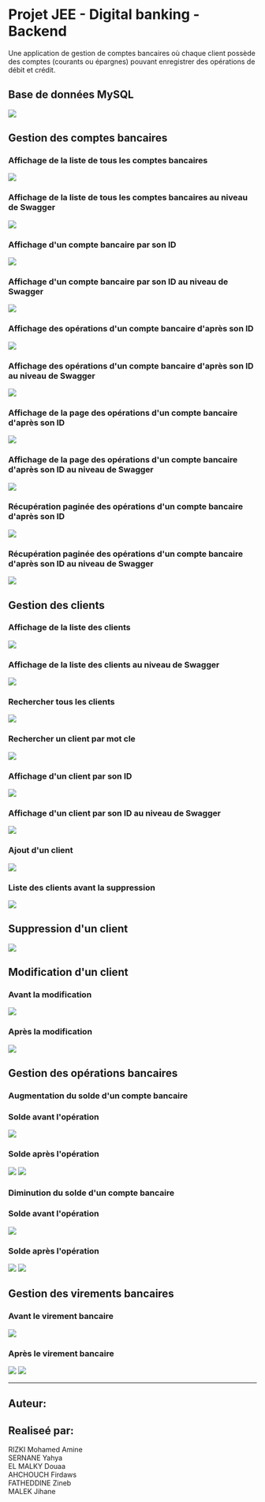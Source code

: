 <h1>Projet JEE - Digital banking - Backend</h1>
<p>Une application de gestion de comptes bancaires où chaque client possède des comptes (courants ou épargnes) pouvant enregistrer des opérations de débit et crédit.</p>

<h2>Base de données MySQL</h2>
<img src="captures/BaseDeDonneesMYSQL.jpg">

<h2>Gestion des comptes bancaires</h2>
<h3>Affichage de la liste de tous les comptes bancaires</h3>
<img src="captures/accounts.jpg">
<h3>Affichage de la liste de tous les comptes bancaires au niveau de Swagger</h3>
<img src="captures/accountsSwagger.jpg">
<h3>Affichage d'un compte bancaire par son ID</h3>
<img src="captures/accountId.jpg">
<h3>Affichage d'un compte bancaire par son ID au niveau de Swagger</h3>
<img src="captures/accountIdSwagger.jpg">
<h3>Affichage des opérations d'un compte bancaire d'après son ID</h3>
<img src="captures/accountIdOperations.jpg">
<h3>Affichage des opérations d'un compte bancaire d'après son ID au niveau de Swagger</h3>
<img src="captures/accountIdOperationsSwagger.jpg">
<h3>Affichage de la page des opérations d'un compte bancaire d'après son ID</h3>
<img src="captures/accountIdOperations.jpg">
<h3>Affichage de la page des opérations d'un compte bancaire d'après son ID au niveau de Swagger</h3>
<img src="captures/accountIdOperationsSwagger.jpg">

<h3>Récupération paginée des opérations d'un compte bancaire d'après son ID</h3>
<img src="captures/accountpageAndsize.jpg">

<h3>Récupération paginée des opérations d'un compte bancaire d'après son ID au niveau de Swagger</h3>
<img src="captures/accountpageAndsizeSwagger.jpg">

<h2>Gestion des clients</h2>
<h3>Affichage de la liste des clients</h3>
<img src="captures/allCustomers.jpg">
<h3>Affichage de la liste des clients au niveau de Swagger</h3>
<img src="captures/allCustomersSwagger.jpg">
<h3>Rechercher tous les clients</h3>
<img src="captures/searchCustomers.jpg">
<h3>Rechercher un client par mot cle</h3>
<img src="captures/searchCustomer.jpg">
<h3>Affichage d'un client par son ID</h3>
<img src="captures/customerId.jpg">
<h3>Affichage d'un client par son ID au niveau de Swagger</h3>
<img src="captures/customerIdSwagger.jpg">
<h3>Ajout d'un client</h3>
<img src="captures/addCustomerPostman.jpg">
<h3>Liste des clients avant la suppression</h3>
<img src="captures/clientsAvantSupp.jpg">

<h2>Suppression d'un client</h2>
<img src="captures/suppressionClient.jpg">

<h2>Modification d'un client</h2>
<h3>Avant la modification</h3>
<img src="captures/clientAvantModif.jpg">
<h3>Après la modification</h3>
<img src="captures/clientApresModif.jpg">

<h2>Gestion des opérations bancaires</h2>
<h3>Augmentation du solde d'un compte bancaire</h3>
<h3>Solde avant l'opération</h3>
<img src="captures/soldeAvantOp.jpg">
<h3>Solde après l'opération</h3>
<img src="captures/soldeApresOpSwagger.jpg">
<img src="captures/soldeApresOp.jpg">
<h3>Diminution du solde d'un compte bancaire</h3>
<h3>Solde avant l'opération</h3>
<img src="captures/debitAvant.jpg">
<h3>Solde après l'opération</h3>
<img src="captures/debitApresSwagger.jpg">
<img src="captures/debitApres.jpg">

<h2>Gestion des virements bancaires</h2>
<h3>Avant le virement bancaire</h3>
<img src="captures/virementAv.jpg"> 
<h3>Après le virement bancaire</h3>
<img src="captures/virementApresSwagger.jpg">
<img src="captures/virementApres.jpg">

----

Auteur: 
----
Realiseé par: 
-----
RIZKI Mohamed Amine <br>
SERNANE Yahya <br>
EL MALKY Douaa <br>
AHCHOUCH Firdaws <br>
FATHEDDINE Zineb <br>
MALEK Jihane <br>